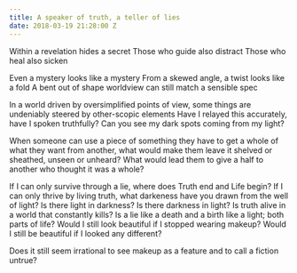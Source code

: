 ```yaml
---
title: A speaker of truth, a teller of lies
date: 2018-03-19 21:28:00 Z
---
```


Within a revelation hides a secret
Those who guide also distract
Those who heal also sicken

Even a mystery looks like a mystery
From a skewed angle, a twist looks like a fold
A bent out of shape worldview can still match a sensible spec

In a world driven by oversimplified points of view, some things are undeniably steered by other-scopic elements
Have I relayed this accurately, have I spoken truthfully?
Can you see my dark spots coming from my light?

When someone can use a piece of something they have to get a whole of what they want from another, what would make them leave it shelved or sheathed, unseen or unheard?
What would lead them to give a half to another who thought it was a whole?

If I can only survive through a lie, where does Truth end and Life begin?
If I can only thrive by living truth, what darkeness have you drawn from the well of light?
Is there light in darkness? Is there darkness in light?
Is truth alive in a world that constantly kills?
Is a lie like a death and a birth like a light; both parts of life?
Would I still look beautiful if I stopped wearing makeup?
Would I still be beautiful if I looked any different?

Does it still seem irrational to see makeup as a feature and to call a fiction untrue?